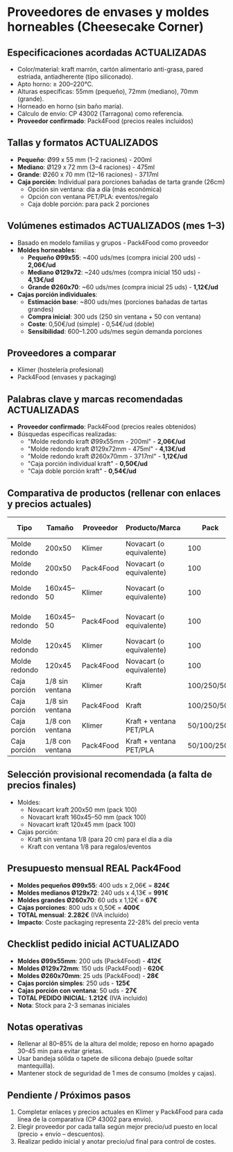 # Proveedores de envases y moldes horneables (Cheesecake Corner)

## Especificaciones acordadas ACTUALIZADAS
- Color/material: kraft marrón, cartón alimentario anti-grasa, pared estriada, antiadherente (tipo siliconado).
- Apto horno: ≥ 200–220°C.
- Alturas específicas: 55mm (pequeño), 72mm (mediano), 70mm (grande).
- Horneado en horno (sin baño maría).
- Cálculo de envío: CP 43002 (Tarragona) como referencia.
- **Proveedor confirmado**: Pack4Food (precios reales incluidos)

## Tallas y formatos ACTUALIZADOS
- **Pequeño**: Ø99 x 55 mm (1–2 raciones) - 200ml
- **Mediano**: Ø129 x 72 mm (3–4 raciones) - 475ml  
- **Grande**: Ø260 x 70 mm (12–16 raciones) - 3717ml
- **Caja porción**: Individual para porciones bañadas de tarta grande (26cm)
  - Opción sin ventana: día a día (más económica)
  - Opción con ventana PET/PLA: eventos/regalo
  - Caja doble porción: para pack 2 porciones

## Volúmenes estimados ACTUALIZADOS (mes 1–3)
- Basado en modelo familias y grupos - Pack4Food como proveedor
- **Moldes horneables**:
  - **Pequeño Ø99x55**: ~400 uds/mes (compra inicial 200 uds) - **2,06€/ud**
  - **Mediano Ø129x72**: ~240 uds/mes (compra inicial 150 uds) - **4,13€/ud**
  - **Grande Ø260x70**: ~60 uds/mes (compra inicial 25 uds) - **1,12€/ud**
- **Cajas porción individuales**:
  - **Estimación base**: ~800 uds/mes (porciones bañadas de tartas grandes)
  - **Compra inicial**: 300 uds (250 sin ventana + 50 con ventana)
  - **Coste**: 0,50€/ud (simple) - 0,54€/ud (doble)
  - **Sensibilidad**: 600–1.200 uds/mes según demanda porciones

## Proveedores a comparar
- Klimer (hostelería profesional)
- Pack4Food (envases y packaging)

## Palabras clave y marcas recomendadas ACTUALIZADAS
- **Proveedor confirmado**: Pack4Food (precios reales obtenidos)
- Búsquedas específicas realizadas:
  - "Molde redondo kraft Ø99x55mm - 200ml" - **2,06€/ud**
  - "Molde redondo kraft Ø129x72mm - 475ml" - **4,13€/ud**  
  - "Molde redondo kraft Ø260x70mm - 3717ml" - **1,12€/ud**
  - "Caja porción individual kraft" - **0,50€/ud**
  - "Caja doble porción kraft" - **0,54€/ud**

## Comparativa de productos (rellenar con enlaces y precios actuales)
| Tipo | Tamaño | Proveedor | Producto/Marca | Pack | Precio pack | Precio/ud | Altura | Temp. | Enlace | Observaciones |
|------|--------|-----------|----------------|------|-------------|-----------|--------|-------|--------|---------------|
| Molde redondo | 200x50 | Klimer | Novacart (o equivalente) | 100 | | | 50 mm | ≥200°C | | Kraft estriado, anti-grasa |
| Molde redondo | 200x50 | Pack4Food | Novacart (o equivalente) | 100 | | | 50 mm | ≥200°C | | Kraft estriado, anti-grasa |
| Molde redondo | 160x45–50 | Klimer | Novacart (o equivalente) | 100 | | | 45–50 mm | ≥200°C | | Kraft estriado, anti-grasa |
| Molde redondo | 160x45–50 | Pack4Food | Novacart (o equivalente) | 100 | | | 45–50 mm | ≥200°C | | Kraft estriado, anti-grasa |
| Molde redondo | 120x45 | Klimer | Novacart (o equivalente) | 100 | | | 45 mm | ≥200°C | | Kraft estriado, anti-grasa |
| Molde redondo | 120x45 | Pack4Food | Novacart (o equivalente) | 100 | | | 45 mm | ≥200°C | | Kraft estriado, anti-grasa |
| Caja porción | 1/8 sin ventana | Klimer | Kraft | 100/250/500 | | | — | — | | Para porción 1/8 tarta 20 cm |
| Caja porción | 1/8 sin ventana | Pack4Food | Kraft | 100/250/500 | | | — | — | | Para porción 1/8 tarta 20 cm |
| Caja porción | 1/8 con ventana | Klimer | Kraft + ventana PET/PLA | 50/100/250 | | | — | — | | Ventana transparente |
| Caja porción | 1/8 con ventana | Pack4Food | Kraft + ventana PET/PLA | 50/100/250 | | | — | — | | Ventana transparente |

## Selección provisional recomendada (a falta de precios finales)
- Moldes:
  - Novacart kraft 200x50 mm (pack 100)
  - Novacart kraft 160x45–50 mm (pack 100)
  - Novacart kraft 120x45 mm (pack 100)
- Cajas porción:
  - Kraft sin ventana 1/8 (para 20 cm) para el día a día
  - Kraft con ventana 1/8 para regalos/eventos

## Presupuesto mensual REAL Pack4Food
- **Moldes pequeños Ø99x55**: 400 uds x 2,06€ = **824€**
- **Moldes medianos Ø129x72**: 240 uds x 4,13€ = **991€**
- **Moldes grandes Ø260x70**: 60 uds x 1,12€ = **67€**
- **Cajas porciones**: 800 uds x 0,50€ = **400€**
- **TOTAL mensual**: **2.282€** (IVA incluido)
- **Impacto**: Coste packaging representa 22-28% del precio venta

## Checklist pedido inicial ACTUALIZADO
- **Moldes Ø99x55mm**: 200 uds (Pack4Food) - **412€**
- **Moldes Ø129x72mm**: 150 uds (Pack4Food) - **620€**
- **Moldes Ø260x70mm**: 25 uds (Pack4Food) - **28€**
- **Cajas porción simples**: 250 uds - **125€**
- **Cajas porción con ventana**: 50 uds - **27€**
- **TOTAL PEDIDO INICIAL**: **1.212€** (IVA incluido)
- **Nota**: Stock para 2-3 semanas iniciales

## Notas operativas
- Rellenar al 80–85% de la altura del molde; reposo en horno apagado 30–45 min para evitar grietas.
- Usar bandeja sólida o tapete de silicona debajo (puede soltar mantequilla).
- Mantener stock de seguridad de 1 mes de consumo (moldes y cajas).

## Pendiente / Próximos pasos
1) Completar enlaces y precios actuales en Klimer y Pack4Food para cada línea de la comparativa (CP 43002 para envío).
2) Elegir proveedor por cada talla según mejor precio/ud puesto en local (precio + envío – descuentos).
3) Realizar pedido inicial y anotar precio/ud final para control de costes.
